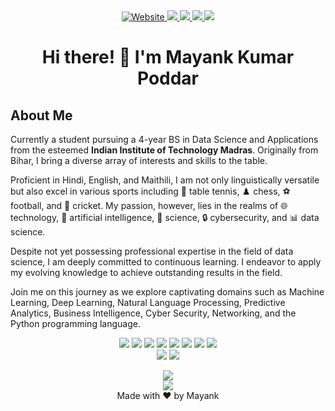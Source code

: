<div align="center">
      <a href="https://mynkpdr.github.io">
        <img alt="Website" src="https://img.shields.io/badge/website-000000?style=for-the-badge&logo=About.me&logoColor=white">
      </a>
      <a href="https://www.linkedin.com/in/mynkpdr/">
        <img src="https://img.shields.io/badge/LinkedIn-0077B5?style=for-the-badge&logo=linkedin&logoColor=white">
      </a>
      <a href="https://twitter.com/mynkpdr">
        <img src="https://img.shields.io/badge/Twitter-1DA1F2?style=for-the-badge&logo=twitter&logoColor=white">
      </a>
      <a href="https://medium.com/@mynkpdr">
        <img src="https://img.shields.io/badge/Medium-12100E?style=for-the-badge&logo=medium&logoColor=white">
      </a>
      <a href="https://github.com/mynkpdr">
        <img src="https://img.shields.io/badge/GitHub-100000?style=for-the-badge&logo=github&logoColor=white">
      </a>
      
  </div>

###

<h1 align="center">Hi there! 👋 I'm Mayank Kumar Poddar</h1>

<h2>About Me</h2>
<p align="left">Currently a student pursuing a 4-year BS in Data Science and Applications from the esteemed <b>Indian Institute of Technology Madras</b>. Originally from Bihar, I bring a diverse array of interests and skills to the table.


Proficient in Hindi, English, and Maithili, I am not only linguistically versatile but also excel in various sports including 🏓 table tennis, ♟️ chess, ⚽ football, and 🏏 cricket. My passion, however, lies in the realms of 🌐 technology, 🤖 artificial intelligence, 🔬 science, 🔒 cybersecurity, and 📊 data science.


Despite not yet possessing professional expertise in the field of data science, I am deeply committed to continuous learning. I endeavor to apply my evolving knowledge to achieve outstanding results in the field.


Join me on this journey as we explore captivating domains such as Machine Learning, Deep Learning, Natural Language Processing, Predictive Analytics, Business Intelligence, Cyber Security, Networking, and the Python programming language.



</p>

<div align="center">
<img src="https://img.shields.io/badge/Python-14354C?style=for-the-badge&logo=python&logoColor=white">
     <img src="https://img.shields.io/badge/TensorFlow-FF6F00?style=for-the-badge&logo=tensorflow&logoColor=white">
     <img src="https://img.shields.io/badge/numpy-%23013243.svg?style=for-the-badge&logo=numpy&logoColor=white">
     <img src="https://img.shields.io/badge/pandas-%23150458.svg?style=for-the-badge&logo=pandas&logoColor=white">
     <img src="https://img.shields.io/badge/scikit--learn-%23F7931E.svg?style=for-the-badge&logo=scikit-learn&logoColor=white">
     <img src="https://img.shields.io/badge/MongoDB-%234ea94b.svg?style=for-the-badge&logo=mongodb&logoColor=white">
     <img src="https://img.shields.io/badge/django-%23092E20.svg?style=for-the-badge&logo=django&logoColor=white">
     <img src="https://img.shields.io/badge/flask-%23000.svg?style=for-the-badge&logo=flask&logoColor=white">

      
  </div>
  <div align="center">
    <img src="https://img.shields.io/badge/Maintained%3F-yes-green.svg">
    <img src="https://img.shields.io/website-up-down-green-red/http/mynkpdr.github.io.svg">
    
  </div>
  <div align="center">
    
  <img src="https://github-profile-trophy.vercel.app/?username=mynkpdr&row=1"><br>
  <img src="https://img.shields.io/github/followers/mynkpdr.svg?style=social&label=Follow&maxAge=2592000"><br>
    Made with ❤️ by Mayank
  </div>
